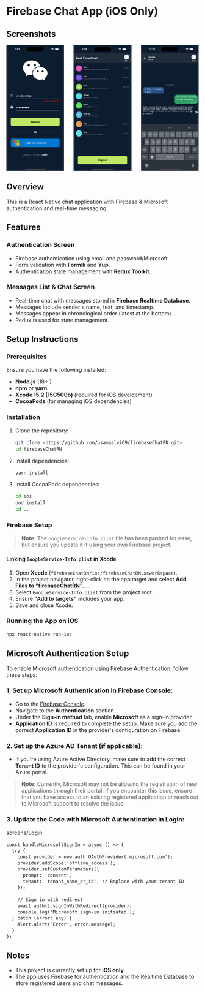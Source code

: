 # Firebase Chat App (iOS Only)


## Screenshots
<div style="display: flex; justify-content: space-between; gap: 10px;">
  <img src="src/assets/app_screenshots/auth.png" width="30%">
  <img src="src/assets/app_screenshots/users.png" width="30%">
  <img src="src/assets/app_screenshots/chat.png" width="30%">
</div>

## Overview
This is a React Native chat application with Firebase & Microsoft authentication and real-time messaging.
## Features
### Authentication Screen
- Firebase authentication using email and password/Microsoft.
- Form validation with **Formik** and **Yup**.
- Authentication state management with **Redux Toolkit**.

### Messages List & Chat Screen
- Real-time chat with messages stored in **Firebase Realtime Database**.
- Messages include sender's name, text, and timestamp.
- Messages appear in chronological order (latest at the bottom).
- Redux is used for state management.

## Setup Instructions
### Prerequisites
Ensure you have the following installed:
- **Node.js** (18+`)
- **npm** or **yarn**
- **Xcode 15.2 (15C500b)** (required for iOS development)
- **CocoaPods** (for managing iOS dependencies)

### Installation
1. Clone the repository:
   ```sh
   git clone <https://github.com/usamaalvi69/firebaseChatRN.git>
   cd firebaseChatRN
   ```

2. Install dependencies:
   ```sh
   yarn install
   ```

3. Install CocoaPods dependencies:
   ```sh
   cd ios
   pod install
   cd ..
   ```

### Firebase Setup
> **Note:** The `GoogleService-Info.plist` file has been pushed for ease, but ensure you update it if using your own Firebase project.

#### Linking `GoogleService-Info.plist` in Xcode
1. Open **Xcode** (`firebaseChatRN/ios/firebaseChatRN.xcworkspace`).
2. In the project navigator, right-click on the app target and select **Add Files to "firebaseChatRN"...**.
3. Select `GoogleService-Info.plist` from the project root.
4. Ensure **"Add to targets"** includes your app.
5. Save and close Xcode.

### Running the App on iOS
```sh
npx react-native run-ios
```
## Microsoft Authentication Setup

To enable Microsoft authentication using Firebase Authentication, follow these steps:

### 1. **Set up Microsoft Authentication in Firebase Console**:
   - Go to the [Firebase Console](https://console.firebase.google.com/).
   - Navigate to the **Authentication** section.
   - Under the **Sign-in method** tab, enable **Microsoft** as a sign-in provider.
   - **Application ID** is required to complete the setup. Make sure you add the correct **Application ID** in the provider's configuration on Firebase.

### 2. **Set up the Azure AD Tenant (if applicable)**:
   - If you're using Azure Active Directory, make sure to add the correct **Tenant ID** to the provider's configuration. This can be found in your Azure portal.

   > **Note**: Currently, Microsoft may not be allowing the registration of new applications through their portal. If you encounter this issue, ensure that you have access to an existing registered application or reach out to Microsoft support to resolve the issue.

### 3. **Update the Code with Microsoft Authentication in Login**:
   screens/Login:

   ```tsx
   const handleMicrosoftSignIn = async () => {
     try {
       const provider = new auth.OAuthProvider('microsoft.com');
       provider.addScope('offline_access');
       provider.setCustomParameters({
         prompt: 'consent',
         tenant: 'tenant_name_or_id', // Replace with your tenant ID
       });

       // Sign in with redirect
       await auth().signInWithRedirect(provider);
       console.log('Microsoft sign-in initiated');
     } catch (error: any) {
       Alert.alert('Error', error.message);
     }
   };

   ```
## Notes
- This project is currently set up for **iOS only**.
- The app uses Firebase for authentication and the Realtime Database to store registered users and chat messages.




